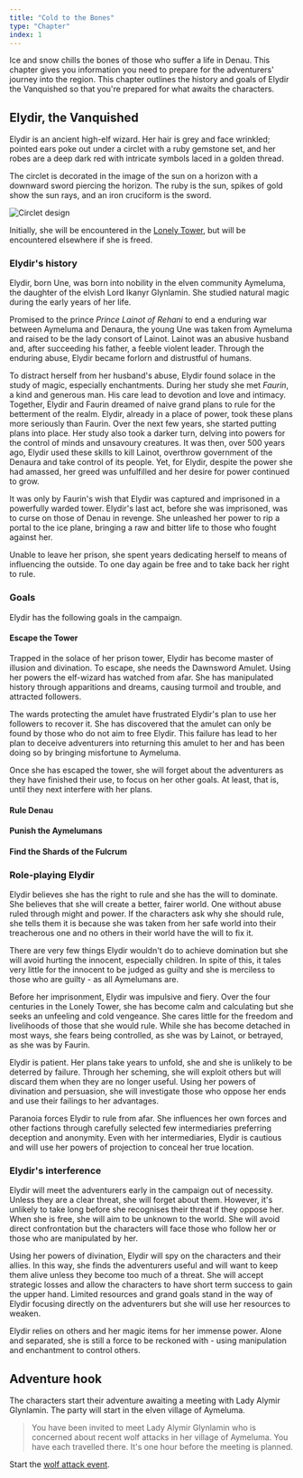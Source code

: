 ```yaml
---
title: "Cold to the Bones"
type: "Chapter"
index: 1
---
```


Ice and snow chills the bones of those who suffer a life in Denau. This chapter
gives you information you need to prepare for the adventurers' journey into the
region. This chapter outlines the history and goals of Elydir the Vanquished so
that you're prepared for what awaits the characters.

## Elydir, the Vanquished

Elydir is an ancient high-elf wizard. Her hair is grey and face wrinkled;
pointed ears poke out under a circlet with a ruby gemstone set, and her robes
are a deep dark red with intricate symbols laced in a golden thread.

The circlet is decorated in the image of the sun on a horizon with a downward
sword piercing the horizon. The ruby is the sun, spikes of gold show the sun
rays, and an iron cruciform is the sword.

![Circlet design](/images/elydirs-symbol.svg)

Initially, she will be encountered in the [Lonely Tower], but will be
encountered elsewhere if she is freed.

### Elydir's history

Elydir, born Une, was born into nobility in the elven community Aymeluma, the
daughter of the elvish Lord Ikanyr Glynlamin. She studied natural magic during
the early years of her life.

Promised to the prince _Prince Lainot of Rehani_ to end a enduring war between
Aymeluma and Denaura, the young Une was taken from Aymeluma and raised to be the
lady consort of Lainot. Lainot was an abusive husband and, after succeeding his
father, a feeble violent leader. Through the enduring abuse, Elydir became
forlorn and distrustful of humans.

To distract herself from her husband's abuse, Elydir found solace in the study
of magic, especially enchantments. During her study she met _Faurin_, a kind and
generous man. His care lead to devotion and love and intimacy. Together, Elydir
and Faurin dreamed of naive grand plans to rule for the betterment of the realm.
Elydir, already in a place of power, took these plans more seriously than
Faurin. Over the next few years, she started putting plans into place. Her study
also took a darker turn, delving into powers for the control of minds and
unsavoury creatures. It was then, over 500 years ago, Elydir used these skills
to kill Lainot, overthrow government of the Denaura and take control of its
people. Yet, for Elydir, despite the power she had amassed, her greed was
unfulfilled and her desire for power continued to grow.

It was only by Faurin's wish that Elydir was captured and imprisoned in a
powerfully warded tower. Elydir's last act, before she was imprisoned, was to
curse on those of Denau in revenge. She unleashed her power to rip a portal to
the ice plane, bringing a raw and bitter life to those who fought against her.

Unable to leave her prison, she spent years dedicating herself to means of
influencing the outside. To one day again be free and to take back her right to
rule.

### Goals

Elydir has the following goals in the campaign.

#### Escape the Tower

Trapped in the solace of her prison tower, Elydir has become master of illusion
and divination. To escape, she needs the Dawnsword Amulet. Using her powers the
elf-wizard has watched from afar. She has manipulated history through
apparitions and dreams, causing turmoil and trouble, and attracted followers.

The wards protecting the amulet have frustrated Elydir's plan to use her
followers to recover it. She has discovered that the amulet can only be found by
those who do not aim to free Elydir. This failure has lead to her plan to
deceive adventurers into returning this amulet to her and has been doing so by
bringing misfortune to Aymeluma.

Once she has escaped the tower, she will forget about the adventurers as they
have finished their use, to focus on her other goals. At least, that is, until
they next interfere with her plans.

#### Rule Denau

#### Punish the Aymelumans

#### Find the Shards of the Fulcrum

### Role-playing Elydir

Elydir believes she has the right to rule and she has the will to dominate. She
believes that she will create a better, fairer world. One without abuse ruled
through might and power. If the characters ask why she should rule, she tells
them it is because she was taken from her safe world into their treacherous one
and no others in their world have the will to fix it.

There are very few things Elydir wouldn't do to achieve domination but she will
avoid hurting the innocent, especially children. In spite of this, it tales very
little for the innocent to be judged as guilty and she is merciless to those who
are guilty - as all Aymelumans are.

Before her imprisonment, Elydir was impulsive and fiery. Over the four centuries
in the Lonely Tower, she has become calm and calculating but she seeks an
unfeeling and cold vengeance. She cares little for the freedom and livelihoods
of those that she would rule. While she has become detached in most ways, she
fears being controlled, as she was by Lainot, or betrayed, as she was by Faurin.

Elydir is patient. Her plans take years to unfold, she and she is unlikely to be
deterred by failure. Through her scheming, she will exploit others but will
discard them when they are no longer useful. Using her powers of divination and
persuasion, she will investigate those who oppose her ends and use their
failings to her advantages.

Paranoia forces Elydir to rule from afar. She influences her own forces and
other factions through carefully selected few intermediaries preferring
deception and anonymity. Even with her intermediaries, Elydir is cautious and
will use her powers of projection to conceal her true location.

### Elydir's interference

Elydir will meet the adventurers early in the campaign out of necessity. Unless
they are a clear threat, she will forget about them. However, it's unlikely to
take long before she recognises their threat if they oppose her. When she is
free, she will aim to be unknown to the world. She will avoid direct
confrontation but the characters will face those who follow her or those who are
manipulated by her.

Using her powers of divination, Elydir will spy on the characters and their
allies. In this way, she finds the adventurers useful and will want to keep them
alive unless they become too much of a threat. She will accept strategic losses
and allow the characters to have short term success to gain the upper hand.
Limited resources and grand goals stand in the way of Elydir focusing directly
on the adventurers but she will use her resources to weaken.

Elydir relies on others and her magic items for her immense power. Alone and
separated, she is still a force to be reckoned with - using manipulation and
enchantment to control others.

## Adventure hook

The characters start their adventure awaiting a meeting with Lady Alymir
Glynlamin. The party will start in the elven village of Aymeluma.

> You have been invited to meet Lady Alymir Glynlamin who is concerned about
> recent wolf attacks in her village of Aymeluma. You have each travelled there.
> It's one hour before the meeting is planned.

Start the [wolf attack event].

[lonely tower]: ../chapter-lonely-tower/
[wolf attack event]: ../chapter-aymeluma/#wolf-attack
